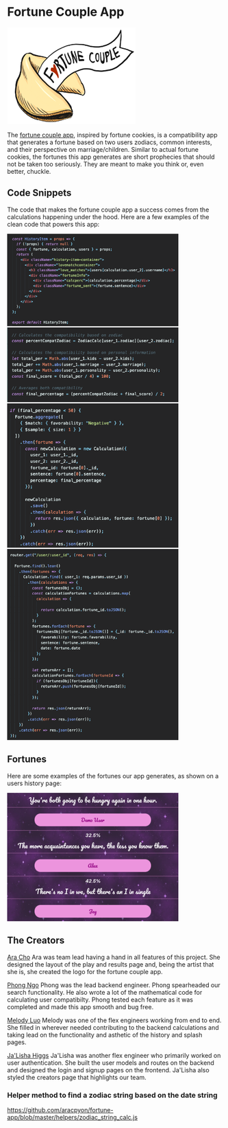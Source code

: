 # Fortune Couple App
<img src="frontend/public/fortune_couple.PNG" width="300"/>

The [fortune couple app](http://fortune-couple.herokuapp.com/#/), inspired by fortune cookies, is a compatibility app that generates a fortune based on two users zodiacs, common interests, and their perspective on marriage/children. Similar to actual fortune cookies, the fortunes this app generates are short prophecies that should not be taken too seriously. They are meant to make you think or, even better, chuckle. 

## Code Snippets
The code that makes the fortune couple app a success comes from the calculations
happening under the hood. Here are a few examples of the clean code that powers
this app:

<img src="frontend/public/codesnippet4.png" width="400">
<img src="frontend/public/codesnippet1.png" width="400">

<img src="frontend/public/codesnippet2.png" width="400">
<img src="frontend/public/codesnippet3.png" width="400">

## Fortunes
Here are some examples of the fortunes our app generates, as shown on a users history
page: 

<img src="frontend/public/history_page.png" width="400">

## The Creators
[Ara Cho](https://github.com/aracpyon)
Ara was team lead having a hand in all features of this project. She designed the
layout of the play and results page and, being the artist that she is, she created
the logo for the fortune couple app.

[Phong Ngo](https://github.com/phongngo91)
Phong was the lead backend engineer. Phong spearheaded our search functionality.
He also wrote a lot of the mathematical code for calculating user compatibilty. Phong 
tested each feature as it was completed and made this app smooth and bug free.

[Melody Luo](https://github.com/luomel)
Melody was one of the flex engineers working from end to end. She filled in wherever 
needed contributing to the backend calculations and taking lead on the functionality and
asthetic of the history and splash pages.

[Ja'Lisha Higgs](https://github.com/higgsj82)
Ja'Lisha was another flex engineer who primarily worked on user authentication.
She built the user models and routes on the backend and designed the login and signup 
pages on the frontend. Ja'Lisha also styled the creators page that highlights
our team.


### Helper method to find a zodiac string based on the date string

<https://github.com/aracpyon/fortune-app/blob/master/helpers/zodiac_string_calc.js>
